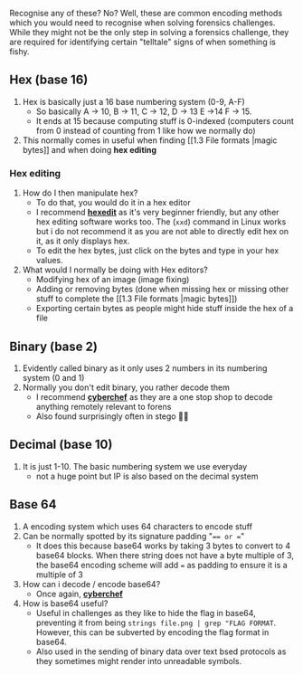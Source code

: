 Recognise any of these? No? Well, these are common encoding methods which you would need to recognise when solving forensics challenges. While they might not be the only step in solving a forensics challenge, they are required for identifying certain "telltale" signs of when something is fishy.

## Hex (base 16)
1. Hex is basically just a 16 base numbering system (0-9, A-F)
	- So basically A → 10, B → 11, C → 12, D → 13 E →14 F → 15.
	- It ends at 15 because computing stuff is 0-indexed (computers count from 0 instead of counting from 1 like how we normally do)
2. This normally comes in useful when finding [[1.3 File formats |magic bytes]] and when doing **hex editing**
### Hex editing
1. How do I then manipulate hex?
	- To do that, you would do it in a hex editor
	- I recommend **[hexedit](https://hexed.it)** as it's very beginner friendly, but any other hex editing software works too. The (`xxd`) command in Linux works but i do not recommend it as you are not able to directly edit hex on it, as it only displays hex.
	- To edit the hex bytes, just click on the bytes and type in your hex values.
2. What would I normally be doing with Hex editors?
	- Modifying hex of an image (image fixing) 
	- Adding or removing bytes (done when missing hex or missing other stuff to complete the [[1.3 File formats |magic bytes]])
	- Exporting certain bytes as people might hide stuff inside the hex of a file

## Binary (base 2)
1. Evidently called binary as it only uses 2 numbers in its numbering system (0 and 1)
2. Normally you don't edit binary, you rather decode them
	- I recommend **[cyberchef](https://cyberchef.org/)** as they are a one stop shop to decode anything remotely relevant to forens 
	- Also found surprisingly often in stego 🤢🤮

## Decimal (base 10)
1. It is just 1-10. The basic numbering system we use everyday
	* not a huge point but IP is also based on the decimal system
## Base 64
1. A encoding system which uses 64 characters to encode stuff
2. Can be normally spotted by its signature padding "``== or =``"
	- It does this because base64 works by taking 3 bytes to convert to 4 base64 blocks. When there string does not have a byte multiple of 3, the base64 encoding scheme will add `=` as padding to ensure it is a multiple of 3 
3. How can i decode / encode base64?
	- Once again, **[cyberchef](https://cyberchef.org/)**
4. How is base64 useful? 
	- Useful in challenges as they like to hide the flag in base64, preventing it from being `strings file.png | grep "FLAG FORMAT`. However, this can be subverted by  encoding the flag format in base64. 
	- Also used in the sending of binary data over text bsed protocols as they sometimes might render into unreadable symbols.
